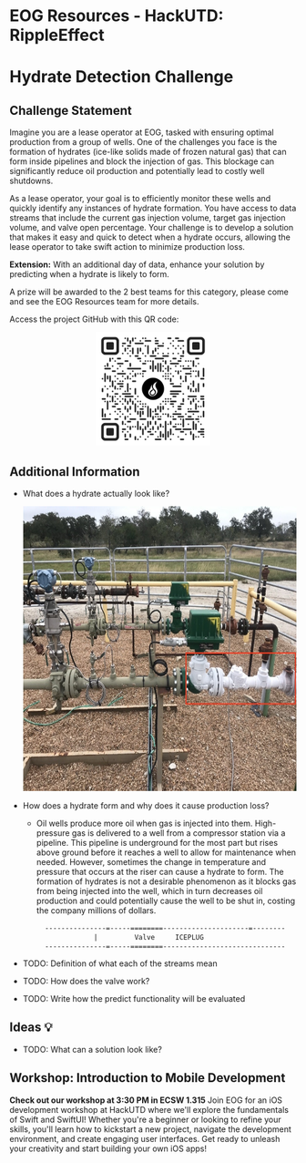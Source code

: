 # EOG Resources - HackUTD: RippleEffect

# Hydrate Detection Challenge

## Challenge Statement
Imagine you are a lease operator at EOG, tasked with ensuring optimal production from a group of wells. One of the challenges you face is the formation of hydrates (ice-like solids made of frozen natural gas) that can form inside pipelines and block the injection of gas. This blockage can significantly reduce oil production and potentially lead to costly well shutdowns.
 
As a lease operator, your goal is to efficiently monitor these wells and quickly identify any instances of hydrate formation. You have access to data streams that include the current gas injection volume, target gas injection volume, and valve open percentage. Your challenge is to develop a solution that makes it easy and quick to detect when a hydrate occurs, allowing the lease operator to take swift action to minimize production loss. 
 
**Extension:** With an additional day of data, enhance your solution by predicting when a hydrate is likely to form.

A prize will be awarded to the 2 best teams for this category, please come and see the EOG Resources team for more details.

Access the project GitHub with this QR code:

<div align=center>
    <img src="images/QR_CODE.png" height=200>
</div>

## Additional Information
- What does a hydrate actually look like?
    <div align=center>
        <img src="images/hydrate_ex.jpeg" height=500>   
    </div>

- How does a hydrate form and why does it cause production loss?
    - Oil wells produce more oil when gas is injected into them. High-pressure gas is delivered to a well from a compressor station via a pipeline. This pipeline is underground for the most part but rises above ground before it reaches a well to allow for maintenance when needed. However, sometimes the change in temperature and pressure that occurs at the riser can cause a hydrate to form. The formation of hydrates is not a desirable phenomenon as it blocks gas from being injected into the well, which in turn decreases oil production and could potentially cause the well to be shut in, costing the company millions of dollars.

            ---------------=-----========---------------------=--------
                        |         Valve     ICEPLUG
            ---------------=-----========------------------------------

- TODO: Definition of what each of the streams mean

- TODO: How does the valve work?

- TODO: Write how the predict functionality will be evaluated

## Ideas 💡

- TODO: What can a solution look like?

## Workshop: Introduction to Mobile Development
**Check out our workshop at 3:30 PM in ECSW 1.315**
Join EOG for an iOS development workshop at HackUTD where we'll explore the fundamentals of Swift and SwiftUI! Whether you're a beginner or looking to refine your skills, you'll learn how to kickstart a new project, navigate the development environment, and create engaging user interfaces. Get ready to unleash your creativity and start building your own iOS apps!
 
